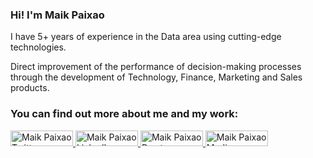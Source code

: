 ### Hi! I'm Maik Paixao

I have 5+ years of experience in the Data area using cutting-edge technologies.

Direct improvement of the performance of decision-making processes through the development of Technology, Finance, Marketing and Sales products.

### You can find out more about me and my work:

<a href="https://twitter.com/maikpaixao/">
 <img alt="Maik Paixao Twitter" | Twitter" width="100em" height="25em" src="https://img.shields.io/badge/Twitter-1DA1F2?style=for-the-badge&logo=twitter&logoColor=black" />
</a>
<a href="https://www.linkedin.com/in/maikpaixao/">
  <img alt="Maik Paixao LinkedIn" width="100em" height="25em" src="https://img.shields.io/badge/LinkedIn-0077B5?style=for-the-badge&logo=linkedin&logoColor=black" />
</a>
<a href="https://dev.to/maikpaixao/">
  <img alt="Maik Paixao Dev.to" width="100em" height="25em" src="https://img.shields.io/badge/dev.to-0A0A0A?style=for-the-badge&logo=devdotto&logoColor=white" />
</a>
<a href="https://medium.com/@maikpaixao/">
 <img alt="Maik Paixao Medium" width="100em" height="25em" src="https://img.shields.io/badge/Medium-12100E?style=for-the-badge&logo=medium&logoColor=white" />
</a>

<br/>

<!--
**maikpaixao/maikpaixao** is a ✨ _special_ ✨ repository because its `README.md` (this file) appears on your GitHub profile.

Here are some ideas to get you started:

- 🔭 I’m currently working on ...
- 🌱 I’m currently learning ...
- 👯 I’m looking to collaborate on ...
- 🤔 I’m looking for help with ...
- 💬 Ask me about ...
- 📫 How to reach me: ...
- 😄 Pronouns: ...
- ⚡ Fun fact: ...
-->
